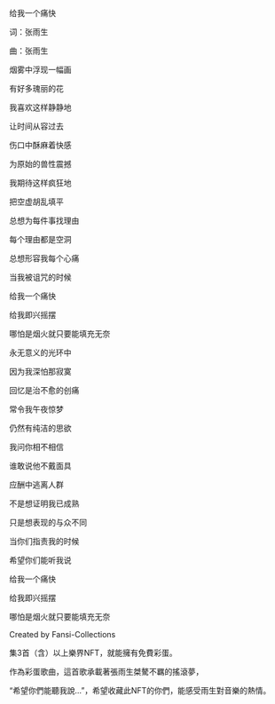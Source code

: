 给我一个痛快

词：张雨生

曲：张雨生

烟雾中浮现一幅画

有好多瑰丽的花

我喜欢这样静静地

让时间从容过去

伤口中酥麻着快感

为原始的兽性震撼

我期待这样疯狂地

把空虚胡乱填平

总想为每件事找理由

每个理由都是空洞

总想形容我每个心痛

当我被诅咒的时候

给我一个痛快

给我即兴摇摆

哪怕是烟火就只要能填充无奈

永无意义的光环中

因为我深怕那寂寞

回忆是治不愈的创痛

常令我午夜惊梦

仍然有纯洁的思欲

我问你相不相信

谁敢说他不戴面具

应酬中逃离人群

不是想证明我已成熟

只是想表现的与众不同

当你们指责我的时候

希望你们能听我说

给我一个痛快

给我即兴摇摆

哪怕是烟火就只要能填充无奈

Created by Fansi-Collections

集3首（含）以上樂界NFT，就能擁有免費彩蛋。

作為彩蛋歌曲，這首歌承載著張雨生桀驁不羈的搖滾夢，

“希望你們能聽我說...”，希望收藏此NFT的你們，能感受雨生對音樂的熱情。
